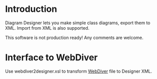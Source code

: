 # Introduction #

Diagram Designer lets you make simple class diagrams, export them to XML. Import from XML is also supported.

This software is not production ready! Any comments are welcome.

# Interface to WebDiver #
Use webdiver2designer.xsl to transform [WebDiver](http://iondriveblog.blogspot.com/2007/01/webdiver-202-released.html) file to Designer XML.




